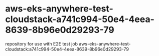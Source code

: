 # aws-eks-anywhere-test-cloudstack-a741c994-50e4-4eea-8639-8b96e0d29293-79
repository for use with E2E test job aws-eks-anywhere-test-cloudstack:a741c994-50e4-4eea-8639-8b96e0d29293-79
